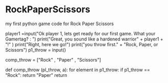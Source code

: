 # RockPaperScissors
my first python game code for Rock Paper Scissors


player1 =input("Ok player 1, lets get ready for our first game. What your Gamertag? : ")
print("Great, you sound like a hardened warrior" + player1 + "!" )
print("Right, here we go!")
print("you throw first." + "Rock, Paper, or Scissors")
p1_throw = input()

comp_throw = ["Rock" , "Paper" , "Scissors"]


def comp_throw (pl_throw, a):
    for element in p1_throw:
        if p1_throw == "Rock":
            return "Paper"
    return



